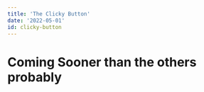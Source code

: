 ```yaml
---
title: 'The Clicky Button'
date: '2022-05-01'
id: clicky-button
---
```


# Coming Sooner than the others probably